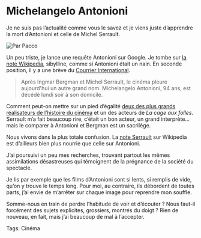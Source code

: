 # Michelangelo Antonioni

Je ne suis pas l’actualité comme vous le savez et je viens juste d’apprendre la mort d’Antonioni et celle de Michel Serrault.

![Par Pacco](http://blog.tcrouzet.comhttps://tcrouzet.com/images_tc/20070808pacco.jpg)

Un peu triste, je lance une requête Antonioni sur Google. Je tombe sur [la note Wikipedia](http://fr.wikipedia.org/wiki/Michelangelo_Antonioni), sibylline, comme si Antonioni était un nain. En seconde position, il y a une brève du [Courrier International](http://www.courrierinternational.com/article.asp?obj_id=76447).

> Après Ingmar Bergman et Michel Serrault, le cinéma pleure aujourd'hui un autre grand nom. Michelangelo Antonioni, 94 ans, est décédé lundi soir à son domicile.

Comment peut-on mettre sur un pied d’égalité [deux des plus grands réalisateurs de l’histoire du cinéma](http://www.cyberpresse.ca/article/20070804/CPARTS01/708040790/1043/CPARTS01) et un des acteurs de *La cage aux folles*. Serrault m’a fait beaucoup rire, c’était un bon acteur, un grand interprète… mais le comparer à Antonioni et Bergman est un sacrilège.

Nous vivons dans la plus totale confusion. La [note Serrault](http://fr.wikipedia.org/wiki/Michel_Serrault) sur Wikipedia est d’ailleurs bien plus nourrie que celle sur Antonioni.

J’ai poursuivi un peu mes recherches, trouvant partout les mêmes assimilations désastreuses qui témoignent de la prégnance de la société du spectacle.

Je lis par exemple que les films d’Antonioni sont si lents, si remplis de vide, qu’on y trouve le temps long. Pour moi, au contraire, ils débordent de toutes parts, j’ai envie de m’arrêter sur chaque image pour reprendre mon souffle.

Somme-nous en train de perdre l’habitude de voir et d’écouter ? Nous faut-il forcément des sujets explicites, grossiers, montrés du doigt ? Rien de nouveau, en fait, mais j’ai beaucoup de mal à l’accepter.

Tags: Cinéma